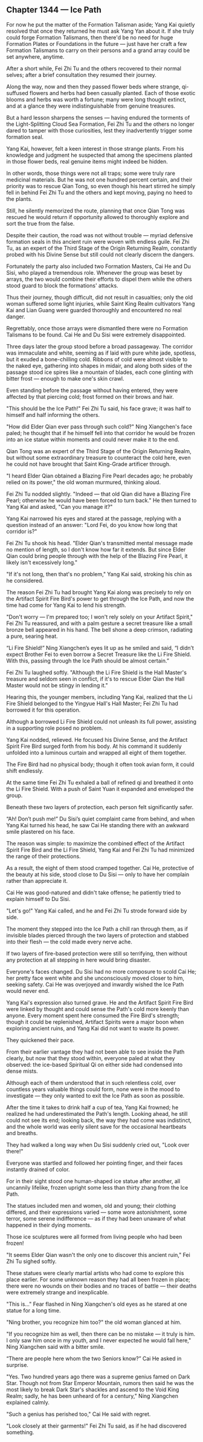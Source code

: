 ## Chapter 1344 — Ice Path

For now he put the matter of the Formation Talisman aside; Yang Kai quietly resolved that once they returned he must ask Yang Yan about it. If she truly could forge Formation Talismans, then there'd be no need for huge Formation Plates or Foundations in the future — just have her craft a few Formation Talismans to carry on their persons and a grand array could be set anywhere, anytime.

After a short while, Fei Zhi Tu and the others recovered to their normal selves; after a brief consultation they resumed their journey.

Along the way, now and then they passed flower beds where strange, qi-suffused flowers and herbs had been casually planted. Each of those exotic blooms and herbs was worth a fortune; many were long thought extinct, and at a glance they were indistinguishable from genuine treasures.

But a hard lesson sharpens the senses — having endured the torments of the Light-Splitting Cloud Sea Formation, Fei Zhi Tu and the others no longer dared to tamper with those curiosities, lest they inadvertently trigger some formation seal.

Yang Kai, however, felt a keen interest in those strange plants. From his knowledge and judgment he suspected that among the specimens planted in those flower beds, real genuine items might indeed be hidden.

In other words, those things were not all traps; some were truly rare medicinal materials. But he was not one hundred percent certain, and their priority was to rescue Qian Tong, so even though his heart stirred he simply fell in behind Fei Zhi Tu and the others and kept moving, paying no heed to the plants.

Still, he silently memorized the route, planning that once Qian Tong was rescued he would return if opportunity allowed to thoroughly explore and sort the true from the false.

Despite their caution, the road was not without trouble — myriad defensive formation seals in this ancient ruin were woven with endless guile. Fei Zhi Tu, as an expert of the Third Stage of the Origin Returning Realm, constantly probed with his Divine Sense but still could not clearly discern the dangers.

Fortunately the party also included two Formation Masters, Cai He and Du Sisi, who played a tremendous role. Whenever the group was beset by arrays, the two would combine their efforts to dispel them while the others stood guard to block the formations' attacks.

Thus their journey, though difficult, did not result in casualties; only the old woman suffered some light injuries, while Saint King Realm cultivators Yang Kai and Lian Guang were guarded thoroughly and encountered no real danger.

Regrettably, once those arrays were dismantled there were no Formation Talismans to be found. Cai He and Du Sisi were extremely disappointed.

Three days later the group stood before a broad passageway. The corridor was immaculate and white, seeming as if laid with pure white jade, spotless, but it exuded a bone-chilling cold. Ribbons of cold were almost visible to the naked eye, gathering into shapes in midair, and along both sides of the passage stood ice spires like a mountain of blades, each cone glinting with bitter frost — enough to make one's skin crawl.

Even standing before the passage without having entered, they were affected by that piercing cold; frost formed on their brows and hair.

"This should be the Ice Path!" Fei Zhi Tu said, his face grave; it was half to himself and half informing the others.

"How did Elder Qian ever pass through such cold?" Ning Xiangchen's face paled; he thought that if he himself fell into that corridor he would be frozen into an ice statue within moments and could never make it to the end.

Qian Tong was an expert of the Third Stage of the Origin Returning Realm, but without some extraordinary treasure to counteract the cold here, even he could not have brought that Saint King-Grade artificer through.

"I heard Elder Qian obtained a Blazing Fire Pearl decades ago; he probably relied on its power," the old woman murmured, thinking aloud.

Fei Zhi Tu nodded slightly. "Indeed — that old Qian did have a Blazing Fire Pearl; otherwise he would have been forced to turn back." He then turned to Yang Kai and asked, "Can you manage it?"

Yang Kai narrowed his eyes and stared at the passage, replying with a question instead of an answer: "Lord Fei, do you know how long that corridor is?"

Fei Zhi Tu shook his head. "Elder Qian's transmitted mental message made no mention of length, so I don't know how far it extends. But since Elder Qian could bring people through with the help of the Blazing Fire Pearl, it likely isn't excessively long."

"If it's not long, then that's no problem," Yang Kai said, stroking his chin as he considered.

The reason Fei Zhi Tu had brought Yang Kai along was precisely to rely on the Artifact Spirit Fire Bird's power to get through the Ice Path, and now the time had come for Yang Kai to lend his strength.

"Don't worry — I'm prepared too; I won't rely solely on your Artifact Spirit," Fei Zhi Tu reassured, and with a palm gesture a secret treasure like a small bronze bell appeared in his hand. The bell shone a deep crimson, radiating a pure, searing heat.

“Li Fire Shield!” Ning Xiangchen’s eyes lit up as he smiled and said, “I didn’t expect Brother Fei to even borrow a Secret Treasure like the Li Fire Shield. With this, passing through the Ice Path should be almost certain.”

Fei Zhi Tu laughed softly. "Although the Li Fire Shield is the Hall Master's treasure and seldom seen in conflict, if it's to rescue Elder Qian the Hall Master would not be stingy in lending it."

Hearing this, the younger members, including Yang Kai, realized that the Li Fire Shield belonged to the Yingyue Hall's Hall Master; Fei Zhi Tu had borrowed it for this operation.

Although a borrowed Li Fire Shield could not unleash its full power, assisting in a supporting role posed no problem.

Yang Kai nodded, relieved. He focused his Divine Sense, and the Artifact Spirit Fire Bird surged forth from his body. At his command it suddenly unfolded into a luminous curtain and wrapped all eight of them together.

The Fire Bird had no physical body; though it often took avian form, it could shift endlessly.

At the same time Fei Zhi Tu exhaled a ball of refined qi and breathed it onto the Li Fire Shield. With a push of Saint Yuan it expanded and enveloped the group.

Beneath these two layers of protection, each person felt significantly safer.

“Ah! Don’t push me!” Du Sisi’s quiet complaint came from behind, and when Yang Kai turned his head, he saw Cai He standing there with an awkward smile plastered on his face.

The reason was simple: to maximize the combined effect of the Artifact Spirit Fire Bird and the Li Fire Shield, Yang Kai and Fei Zhi Tu had minimized the range of their protections.

As a result, the eight of them stood cramped together. Cai He, protective of the beauty at his side, stood close to Du Sisi — only to have her complain rather than appreciate it.

Cai He was good-natured and didn't take offense; he patiently tried to explain himself to Du Sisi.

"Let's go!" Yang Kai called, and he and Fei Zhi Tu strode forward side by side.

The moment they stepped into the Ice Path a chill ran through them, as if invisible blades pierced through the two layers of protection and stabbed into their flesh — the cold made every nerve ache.

If two layers of fire-based protection were still so terrifying, then without any protection at all stepping in here would bring disaster.

Everyone's faces changed. Du Sisi had no more composure to scold Cai He; her pretty face went white and she unconsciously moved closer to him, seeking safety. Cai He was overjoyed and inwardly wished the Ice Path would never end.

Yang Kai's expression also turned grave. He and the Artifact Spirit Fire Bird were linked by thought and could sense the Path's cold more keenly than anyone. Every moment spent here consumed the Fire Bird's strength; though it could be replenished, Artifact Spirits were a major boon when exploring ancient ruins, and Yang Kai did not want to waste its power.

They quickened their pace.

From their earlier vantage they had not been able to see inside the Path clearly, but now that they stood within, everyone paled at what they observed: the ice-based Spiritual Qi on either side had condensed into dense mists.

Although each of them understood that in such relentless cold, over countless years valuable things could form, none were in the mood to investigate — they only wanted to exit the Ice Path as soon as possible.

After the time it takes to drink half a cup of tea, Yang Kai frowned; he realized he had underestimated the Path's length. Looking ahead, he still could not see its end; looking back, the way they had come was indistinct, and the whole world was eerily silent save for the occasional heartbeats and breaths.

They had walked a long way when Du Sisi suddenly cried out, "Look over there!"

Everyone was startled and followed her pointing finger, and their faces instantly drained of color.

For in their sight stood one human-shaped ice statue after another, all uncannily lifelike, frozen upright some less than thirty zhang from the Ice Path.

The statues included men and women, old and young; their clothing differed, and their expressions varied — some wore astonishment, some terror, some serene indifference — as if they had been unaware of what happened in their dying moments.

Those ice sculptures were all formed from living people who had been frozen!

"It seems Elder Qian wasn't the only one to discover this ancient ruin," Fei Zhi Tu sighed softly.

These statues were clearly martial artists who had come to explore this place earlier. For some unknown reason they had all been frozen in place; there were no wounds on their bodies and no traces of battle — their deaths were extremely strange and inexplicable.

"This is…" Fear flashed in Ning Xiangchen's old eyes as he stared at one statue for a long time.

"Ning brother, you recognize him too?" the old woman glanced at him.

"If you recognize him as well, then there can be no mistake — it truly is him. I only saw him once in my youth, and I never expected he would fall here," Ning Xiangchen said with a bitter smile.

“There are people here whom the two Seniors know?” Cai He asked in surprise.

"Yes. Two hundred years ago there was a supreme genius famed on Dark Star. Though not from Star Emperor Mountain, rumors then said he was the most likely to break Dark Star's shackles and ascend to the Void King Realm; sadly, he has been unheard of for a century," Ning Xiangchen explained calmly.

"Such a genius has perished too," Cai He said with regret.

"Look closely at their garments!" Fei Zhi Tu said, as if he had discovered something.